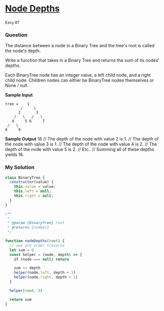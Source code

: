 # [Node Depths](https://www.algoexpert.io/questions/node-depths)

`Easy` `BT`

### Question
The distance between a node in a Binary Tree and the tree's root is called the node's depth.

Write a function that takes in a Binary Tree and returns the sum of its nodes' depths.

Each BinaryTree node has an integer value, a left child node, and a right child node. Children nodes can either be BinaryTree nodes themselves or None / null.

**Sample Input**
```
tree =    1
       /     \
      2       3
    /   \   /   \
   4     5 6     7
 /   \
8     9
```

**Sample Output**
16
// The depth of the node with value 2 is 1.
// The depth of the node with value 3 is 1.
// The depth of the node with value 4 is 2.
// The depth of the node with value 5 is 2.
// Etc..
// Summing all of these depths yields 16.

### My Solution
```js
class BinaryTree {
  constructor(value) {
    this.value = value;
    this.left = null;
    this.right = null;
  }
}

/**
 * 
 * @param {BinaryTree} root 
 * @returns {number}
 */

function nodeDepths(root) {
  // use pre order traverse
  let sum = 0
  const helper = (node, depth) => {
    if (node === null) return

    sum += depth
    helper(node.left, depth + 1)
    helper(node.right, depth + 1)
  }

  helper(root, 0)

  return sum
}
```

